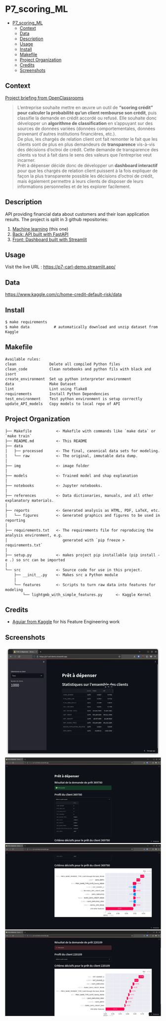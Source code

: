 # P7_scoring_ML

<!--toc:start-->
- [P7_scoring_ML](#p7scoringml)
  - [Context](#context)
  - [Data](#data)
  - [Description](#description)
  - [Usage](#usage)
  - [Install](#install)
  - [Makefile](#makefile)
  - [Project Organization](#project-organization)
  - [Credits](#credits)
  - [Screenshots](#screenshots)
<!--toc:end-->


## Context

[Project briefing from OpenClassrooms](https://openclassrooms.com/fr/paths/164/projects/632/assignment)
> L’entreprise souhaite mettre en œuvre un outil de **“scoring crédit” pour calculer la probabilité qu’un client rembourse son crédit**, puis classifie la demande en crédit accordé ou refusé. Elle souhaite donc développer un **algorithme de classification** en s’appuyant sur des sources de données variées (données comportementales, données provenant d'autres institutions financières, etc.).  
> De plus, les chargés de relation client ont fait remonter le fait que les clients sont de plus en plus demandeurs de **transparence** vis-à-vis des décisions d’octroi de crédit. Cette demande de transparence des clients va tout à fait dans le sens des valeurs que l’entreprise veut incarner.  
> Prêt à dépenser décide donc de développer un **dashboard interactif** pour que les chargés de relation client puissent à la fois expliquer de façon la plus transparente possible les décisions d’octroi de crédit, mais également permettre à leurs clients de disposer de leurs informations personnelles et de les explorer facilement. 

## Description
API providing financial data about customers and their loan application results. The project is split in 3 github repositories:

1. [Machine learning](https://github.com/carlgennetais/P7_scoring_ML) (this one)
2. [Back: API built with FastAPI](https://github.com/carlgennetais/P7_scoring_back)
3. [Front: Dashboard built with Streamlit](https://github.com/carlgennetais/P7_scoring_front/)


## Usage
Visit the live URL : <https://p7-carl-demo.streamlit.app/>

## Data
<https://www.kaggle.com/c/home-credit-default-risk/data>

## Install
```
$ make requirements
$ make data           # automatically download and unzip dataset from Kaggle
```

## Makefile
```
Available rules:
clean               Delete all compiled Python files 
clean_code          Clean notebooks and python fils with black and isort 
create_environment  Set up python interpreter environment 
data                Make Dataset 
lint                Lint using flake8 
requirements        Install Python Dependencies 
test_environment    Test python environment is setup correctly 
update_API_models   Copy models to local repo of API 
```

## Project Organization

    ├── Makefile           <- Makefile with commands like `make data` or `make train`
    ├── README.md          <- This README
    ├── data
    │   ├── processed      <- The final, canonical data sets for modeling.
    │   └── raw            <- The original, immutable data dump.
    │
    ├── img                <- image folder
    │
    ├── models             <- Trained model and shap explanation
    │
    ├── notebooks          <- Jupyter notebooks. 
    │
    ├── references         <- Data dictionaries, manuals, and all other explanatory materials.
    │
    ├── reports            <- Generated analysis as HTML, PDF, LaTeX, etc.
    │   └── figures        <- Generated graphics and figures to be used in reporting
    │
    ├── requirements.txt   <- The requirements file for reproducing the analysis environment, e.g.
    │                         generated with `pip freeze > requirements.txt`
    │
    ├── setup.py           <- makes project pip installable (pip install -e .) so src can be imported
    │
    └── src                <- Source code for use in this project.
        ├── __init__.py    <- Makes src a Python module
        │
        └── features       <- Scripts to turn raw data into features for modeling
            └── lightgmb_with_simple_features.py      <- Kaggle Kernel


## Credits

* [Aguiar from Kaggle](https://www.kaggle.com/code/jsaguiar/lightgbm-with-simple-features/) for his Feature Engineering work
## Screenshots

![](./img/homepage.png)
![](./img/example_granted.png)
![](./img/shap_example_1.png)
![](./img/shap_example_2.png)

